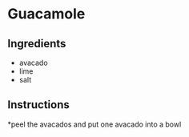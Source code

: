 # Guacamole
## Ingredients
* avacado 
* lime
* salt
## Instructions
*peel the avacados and put one avacado into a bowl
